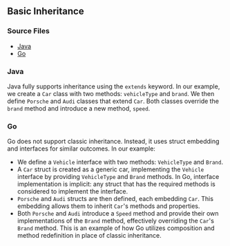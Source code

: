 ## Basic Inheritance

### Source Files
* [Java](./java_src/BasicInheritance.java)
* [Go](./go_src/basic_inheritance.go)

### Java

Java fully supports inheritance using the `extends` keyword. In our example, we create a `Car` class with two methods: `vehicleType` and `brand`. We then define `Porsche` and `Audi` classes that extend `Car`. Both classes override the `brand` method and introduce a new method, `speed`.

### Go

Go does not support classic inheritance. Instead, it uses struct embedding and interfaces for similar outcomes. In our example:

- We define a `Vehicle` interface with two methods: `VehicleType` and `Brand`.
- A `Car` struct is created as a generic car, implementing the `Vehicle` interface by providing `VehicleType` and `Brand` methods. In Go, interface implementation is implicit: any struct that has the required methods is considered to implement the interface.
- `Porsche` and `Audi` structs are then defined, each embedding `Car`. This embedding allows them to inherit `Car`'s methods and properties.
- Both `Porsche` and `Audi` introduce a `Speed` method and provide their own implementations of the `Brand` method, effectively overriding the `Car`'s `Brand` method. This is an example of how Go utilizes composition and method redefinition in place of classic inheritance.